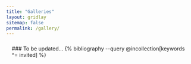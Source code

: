 ```yaml
---
title: "Galleries"
layout: gridlay
sitemap: false
permalink: /gallery/
---
```


<style>
.btn{
    margin-bottom:5px;
    padding-top:1px;
    padding-bottom:1px;
    padding-left:15px;
    padding-right:15px;
}
.jumbotron{
    padding:3%;
    padding-bottom:10px;
    padding-top:10px;
    margin-top:10px;
    margin-bottom:30px;
}
</style>

<div class="jumbotron">
### To be updated...
{% bibliography --query @incollection[keywords ^= invited] %}
</div>

<!-- <div class="jumbotron">
### To be updated...
{% bibliography --query @incollection[keywords != invited] %}
</div> -->

